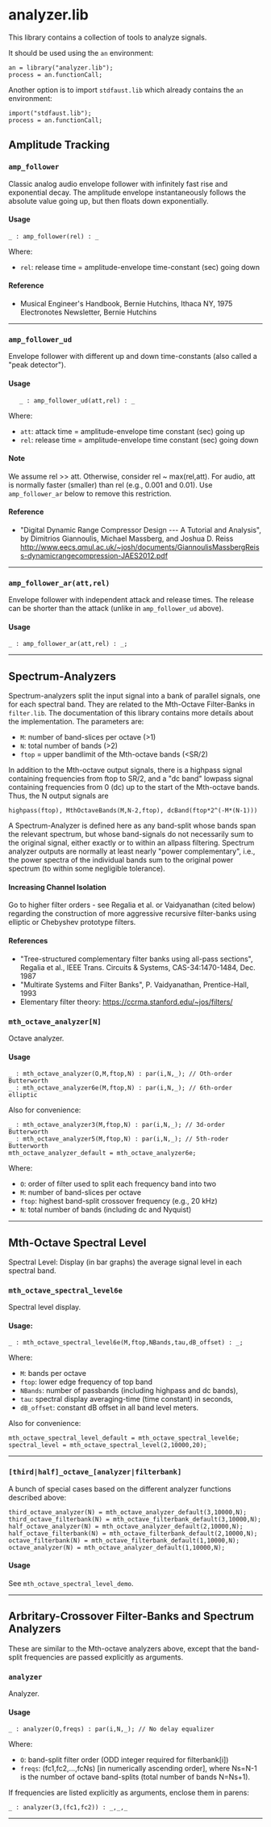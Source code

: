 
# analyzer.lib 
This library contains a collection of tools to analyze signals.

It should be used using the `an` environment:

```
an = library("analyzer.lib");
process = an.functionCall;
```

Another option is to import `stdfaust.lib` which already contains the `an`
environment:

```
import("stdfaust.lib");
process = an.functionCall;
```

## Amplitude Tracking

### `amp_follower`
Classic analog audio envelope follower with infinitely fast rise and
exponential decay.  The amplitude envelope instantaneously follows
the absolute value going up, but then floats down exponentially.

#### Usage

```
_ : amp_follower(rel) : _
```

Where:

* `rel`: release time = amplitude-envelope time-constant (sec) going down

#### Reference

* Musical Engineer's Handbook, Bernie Hutchins, Ithaca NY, 1975 Electronotes 
Newsletter, Bernie Hutchins

---


### `amp_follower_ud`
Envelope follower with different up and down time-constants
(also called a "peak detector").

#### Usage

```
   _ : amp_follower_ud(att,rel) : _
```

Where:

* `att`: attack time = amplitude-envelope time constant (sec) going up
* `rel`: release time = amplitude-envelope time constant (sec) going down

#### Note

We assume rel >> att.  Otherwise, consider rel ~ max(rel,att).
For audio, att is normally faster (smaller) than rel (e.g., 0.001 and 0.01).
Use `amp_follower_ar` below to remove this restriction.

#### Reference

* "Digital Dynamic Range Compressor Design --- A Tutorial and Analysis", by
  Dimitrios Giannoulis, Michael Massberg, and Joshua D. Reiss
  <http://www.eecs.qmul.ac.uk/~josh/documents/GiannoulisMassbergReiss-dynamicrangecompression-JAES2012.pdf>

---


### `amp_follower_ar(att,rel)`
Envelope follower with independent attack and release times. The
release can be shorter than the attack (unlike in `amp_follower_ud`
above).

#### Usage

```
_ : amp_follower_ar(att,rel) : _;
```

---


## Spectrum-Analyzers
Spectrum-analyzers split the input signal into a bank of parallel signals, one for 
each spectral band. They are related to the Mth-Octave Filter-Banks in `filter.lib`.
The documentation of this library contains more details about the implementation. 
The parameters are:

* `M`: number of band-slices per octave (>1)
* `N`: total number of bands (>2)
* `ftop` = upper bandlimit of the Mth-octave bands (<SR/2)

In addition to the Mth-octave output signals, there is a highpass signal
containing frequencies from ftop to SR/2, and a "dc band" lowpass signal 
containing frequencies from 0 (dc) up to the start of the Mth-octave bands.
Thus, the N output signals are
```
highpass(ftop), MthOctaveBands(M,N-2,ftop), dcBand(ftop*2^(-M*(N-1)))
```

A Spectrum-Analyzer is defined here as any band-split whose bands span
the relevant spectrum, but whose band-signals do not
necessarily sum to the original signal, either exactly or to within an
allpass filtering. Spectrum analyzer outputs are normally at least nearly
"power complementary", i.e., the power spectra of the individual bands
sum to the original power spectrum (to within some negligible tolerance).

#### Increasing Channel Isolation

Go to higher filter orders - see Regalia et al. or Vaidyanathan (cited 
below) regarding the construction of more aggressive recursive 
filter-banks using elliptic or Chebyshev prototype filters.
  
#### References

* "Tree-structured complementary filter banks using all-pass sections",
  Regalia et al., IEEE Trans. Circuits & Systems, CAS-34:1470-1484, Dec. 1987
* "Multirate Systems and Filter Banks", P. Vaidyanathan, Prentice-Hall, 1993
* Elementary filter theory: https://ccrma.stanford.edu/~jos/filters/

### `mth_octave_analyzer[N]`
Octave analyzer.

#### Usage
```
_ : mth_octave_analyzer(O,M,ftop,N) : par(i,N,_); // Oth-order Butterworth
_ : mth_octave_analyzer6e(M,ftop,N) : par(i,N,_); // 6th-order elliptic
```

Also for convenience:

```
_ : mth_octave_analyzer3(M,ftop,N) : par(i,N,_); // 3d-order Butterworth
_ : mth_octave_analyzer5(M,ftop,N) : par(i,N,_); // 5th-roder Butterworth
mth_octave_analyzer_default = mth_octave_analyzer6e;
```

Where: 

* `O`: order of filter used to split each frequency band into two
* `M`: number of band-slices per octave
* `ftop`: highest band-split crossover frequency (e.g., 20 kHz)
* `N`: total number of bands (including dc and Nyquist)

---


## Mth-Octave Spectral Level
Spectral Level: Display (in bar graphs) the average signal level in each spectral band.

### `mth_octave_spectral_level6e`
Spectral level display.

#### Usage:

```
_ : mth_octave_spectral_level6e(M,ftop,NBands,tau,dB_offset) : _;
```

Where: 

* `M`: bands per octave
* `ftop`: lower edge frequency of top band
* `NBands`: number of passbands (including highpass and dc bands),
* `tau`: spectral display averaging-time (time constant) in seconds,
* `dB_offset`: constant dB offset in all band level meters.

Also for convenience:

```
mth_octave_spectral_level_default = mth_octave_spectral_level6e;
spectral_level = mth_octave_spectral_level(2,10000,20);
``` 

---


### `[third|half]_octave_[analyzer|filterbank]`
A bunch of special cases based on the different analyzer functions described above:

```
third_octave_analyzer(N) = mth_octave_analyzer_default(3,10000,N);
third_octave_filterbank(N) = mth_octave_filterbank_default(3,10000,N);
half_octave_analyzer(N) = mth_octave_analyzer_default(2,10000,N);
half_octave_filterbank(N) = mth_octave_filterbank_default(2,10000,N);
octave_filterbank(N) = mth_octave_filterbank_default(1,10000,N);
octave_analyzer(N) = mth_octave_analyzer_default(1,10000,N);
```

#### Usage

See `mth_octave_spectral_level_demo`.

---


## Arbritary-Crossover Filter-Banks and Spectrum Analyzers
These are similar to the Mth-octave analyzers above, except that the
band-split frequencies are passed explicitly as arguments. 

### `analyzer`
Analyzer.

#### Usage

```
_ : analyzer(O,freqs) : par(i,N,_); // No delay equalizer
```

Where: 

* `O`: band-split filter order (ODD integer required for filterbank[i])
* `freqs`: (fc1,fc2,...,fcNs) [in numerically ascending order], where
          Ns=N-1 is the number of octave band-splits 
          (total number of bands N=Ns+1). 

If frequencies are listed explicitly as arguments, enclose them in parens:

```
_ : analyzer(3,(fc1,fc2)) : _,_,_
```

---

